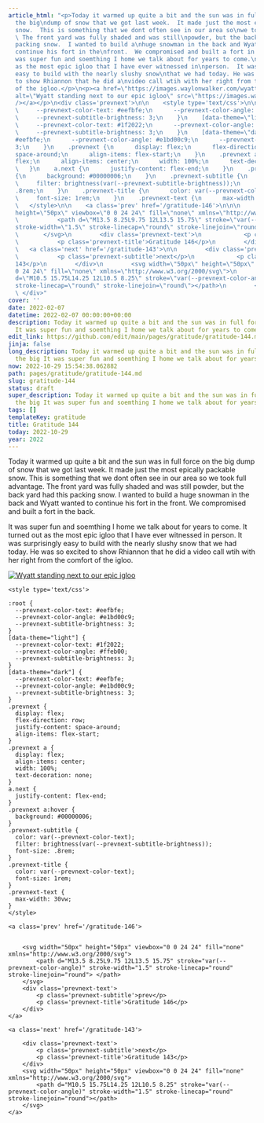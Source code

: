 ```yaml
---
article_html: "<p>Today it warmed up quite a bit and the sun was in full force on
  the big\ndump of snow that we got last week.  It made just the most epically\npackable
  snow.  This is something that we dont often see in our area so\nwe took full advantage.
  \ The front yard was fully shaded and was still\npowder, but the back yard had this
  packing snow.  I wanted to build a\nhuge snowman in the back and Wyatt wanted to
  continue his fort in the\nfront.  We compromised and built a fort in the back.</p>\n<p>It
  was super fun and soemthing I home we talk about for years to come.\nIt turned out
  as the most epic igloo that I have ever witnessed in\nperson.  It was surprisingly
  easy to build with the nearly slushy snow\nthat we had today. He was so excited
  to show Rhiannon that he did a\nvideo call wtih with her right from the comfort
  of the igloo.</p>\n<p><a href=\"https://images.waylonwalker.com/wyatt-igloo-2022-full.webp\"><img
  alt=\"Wyatt standing next to our epic igloo\" src=\"https://images.waylonwalker.com/wyatt-igloo-2022.webp\"
  /></a></p>\n<div class='prevnext'>\n\n    <style type='text/css'>\n\n    :root {\n
  \     --prevnext-color-text: #eefbfe;\n      --prevnext-color-angle: #e1bd00c9;\n
  \     --prevnext-subtitle-brightness: 3;\n    }\n    [data-theme=\"light\"] {\n
  \     --prevnext-color-text: #1f2022;\n      --prevnext-color-angle: #ffeb00;\n
  \     --prevnext-subtitle-brightness: 3;\n    }\n    [data-theme=\"dark\"] {\n      --prevnext-color-text:
  #eefbfe;\n      --prevnext-color-angle: #e1bd00c9;\n      --prevnext-subtitle-brightness:
  3;\n    }\n    .prevnext {\n      display: flex;\n      flex-direction: row;\n      justify-content:
  space-around;\n      align-items: flex-start;\n    }\n    .prevnext a {\n      display:
  flex;\n      align-items: center;\n      width: 100%;\n      text-decoration: none;\n
  \   }\n    a.next {\n      justify-content: flex-end;\n    }\n    .prevnext a:hover
  {\n      background: #00000006;\n    }\n    .prevnext-subtitle {\n      color: var(--prevnext-color-text);\n
  \     filter: brightness(var(--prevnext-subtitle-brightness));\n      font-size:
  .8rem;\n    }\n    .prevnext-title {\n      color: var(--prevnext-color-text);\n
  \     font-size: 1rem;\n    }\n    .prevnext-text {\n      max-width: 30vw;\n    }\n
  \   </style>\n\n    <a class='prev' href='/gratitude-146'>\n\n\n        <svg width=\"50px\"
  height=\"50px\" viewbox=\"0 0 24 24\" fill=\"none\" xmlns=\"http://www.w3.org/2000/svg\">\n
  \           <path d=\"M13.5 8.25L9.75 12L13.5 15.75\" stroke=\"var(--prevnext-color-angle)\"
  stroke-width=\"1.5\" stroke-linecap=\"round\" stroke-linejoin=\"round\"> </path>\n
  \       </svg>\n        <div class='prevnext-text'>\n            <p class='prevnext-subtitle'>prev</p>\n
  \           <p class='prevnext-title'>Gratitude 146</p>\n        </div>\n    </a>\n\n
  \   <a class='next' href='/gratitude-143'>\n\n        <div class='prevnext-text'>\n
  \           <p class='prevnext-subtitle'>next</p>\n            <p class='prevnext-title'>Gratitude
  143</p>\n        </div>\n        <svg width=\"50px\" height=\"50px\" viewbox=\"0
  0 24 24\" fill=\"none\" xmlns=\"http://www.w3.org/2000/svg\">\n            <path
  d=\"M10.5 15.75L14.25 12L10.5 8.25\" stroke=\"var(--prevnext-color-angle)\" stroke-width=\"1.5\"
  stroke-linecap=\"round\" stroke-linejoin=\"round\"></path>\n        </svg>\n    </a>\n
  \ </div>"
cover: ''
date: 2022-02-07
datetime: 2022-02-07 00:00:00+00:00
description: Today it warmed up quite a bit and the sun was in full force on the big
  It was super fun and soemthing I home we talk about for years to come.
edit_link: https://github.com/edit/main/pages/gratitude/gratitude-144.md
jinja: false
long_description: Today it warmed up quite a bit and the sun was in full force on
  the big It was super fun and soemthing I home we talk about for years to come.
now: 2022-10-29 15:54:38.062882
path: pages/gratitude/gratitude-144.md
slug: gratitude-144
status: draft
super_description: Today it warmed up quite a bit and the sun was in full force on
  the big It was super fun and soemthing I home we talk about for years to come.
tags: []
templateKey: gratitude
title: Gratitude 144
today: 2022-10-29
year: 2022
---
```


Today it warmed up quite a bit and the sun was in full force on the big
dump of snow that we got last week.  It made just the most epically
packable snow.  This is something that we dont often see in our area so
we took full advantage.  The front yard was fully shaded and was still
powder, but the back yard had this packing snow.  I wanted to build a
huge snowman in the back and Wyatt wanted to continue his fort in the
front.  We compromised and built a fort in the back.

It was super fun and soemthing I home we talk about for years to come.
It turned out as the most epic igloo that I have ever witnessed in
person.  It was surprisingly easy to build with the nearly slushy snow
that we had today. He was so excited to show Rhiannon that he did a
video call wtih with her right from the comfort of the igloo.

[![Wyatt standing next to our epic igloo](https://images.waylonwalker.com/wyatt-igloo-2022.webp)](https://images.waylonwalker.com/wyatt-igloo-2022-full.webp)
<div class='prevnext'>

    <style type='text/css'>

    :root {
      --prevnext-color-text: #eefbfe;
      --prevnext-color-angle: #e1bd00c9;
      --prevnext-subtitle-brightness: 3;
    }
    [data-theme="light"] {
      --prevnext-color-text: #1f2022;
      --prevnext-color-angle: #ffeb00;
      --prevnext-subtitle-brightness: 3;
    }
    [data-theme="dark"] {
      --prevnext-color-text: #eefbfe;
      --prevnext-color-angle: #e1bd00c9;
      --prevnext-subtitle-brightness: 3;
    }
    .prevnext {
      display: flex;
      flex-direction: row;
      justify-content: space-around;
      align-items: flex-start;
    }
    .prevnext a {
      display: flex;
      align-items: center;
      width: 100%;
      text-decoration: none;
    }
    a.next {
      justify-content: flex-end;
    }
    .prevnext a:hover {
      background: #00000006;
    }
    .prevnext-subtitle {
      color: var(--prevnext-color-text);
      filter: brightness(var(--prevnext-subtitle-brightness));
      font-size: .8rem;
    }
    .prevnext-title {
      color: var(--prevnext-color-text);
      font-size: 1rem;
    }
    .prevnext-text {
      max-width: 30vw;
    }
    </style>
    
    <a class='prev' href='/gratitude-146'>
    

        <svg width="50px" height="50px" viewbox="0 0 24 24" fill="none" xmlns="http://www.w3.org/2000/svg">
            <path d="M13.5 8.25L9.75 12L13.5 15.75" stroke="var(--prevnext-color-angle)" stroke-width="1.5" stroke-linecap="round" stroke-linejoin="round"> </path>
        </svg>
        <div class='prevnext-text'>
            <p class='prevnext-subtitle'>prev</p>
            <p class='prevnext-title'>Gratitude 146</p>
        </div>
    </a>
    
    <a class='next' href='/gratitude-143'>
    
        <div class='prevnext-text'>
            <p class='prevnext-subtitle'>next</p>
            <p class='prevnext-title'>Gratitude 143</p>
        </div>
        <svg width="50px" height="50px" viewbox="0 0 24 24" fill="none" xmlns="http://www.w3.org/2000/svg">
            <path d="M10.5 15.75L14.25 12L10.5 8.25" stroke="var(--prevnext-color-angle)" stroke-width="1.5" stroke-linecap="round" stroke-linejoin="round"></path>
        </svg>
    </a>
  </div>